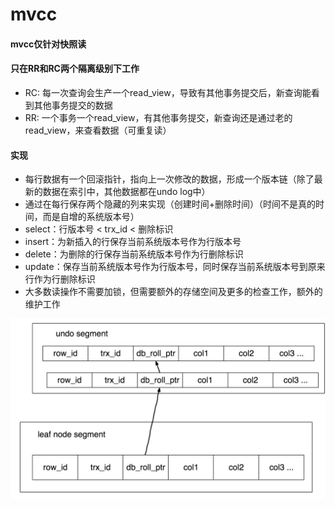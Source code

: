 # mvcc

#### mvcc仅针对快照读

#### 只在RR和RC两个隔离级别下工作
+ RC: 每一次查询会生产一个read_view，导致有其他事务提交后，新查询能看到其他事务提交的数据
+ RR: 一个事务一个read_view，有其他事务提交，新查询还是通过老的read_view，来查看数据（可重复读）

#### 实现
+ 每行数据有一个回滚指针，指向上一次修改的数据，形成一个版本链（除了最新的数据在索引中，其他数据都在undo log中）
+ 通过在每行保存两个隐藏的列来实现（创建时间+删除时间）（时间不是真的时间，而是自增的系统版本号）
+ select：行版本号 < trx_id < 删除标识 
+ insert：为新插入的行保存当前系统版本号作为行版本号
+ delete：为删除的行保存当前系统版本号作为行删除标识
+ update：保存当前系统版本号作为行版本号，同时保存当前系统版本号到原来行作为行删除标识
+ 大多数读操作不需要加锁，但需要额外的存储空间及更多的检查工作，额外的维护工作

![mvcc](picture/mvcc.png)
